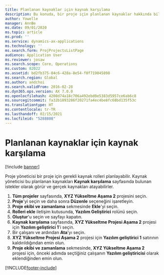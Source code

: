```yaml
---
title: Planlanan kaynaklar için kaynak karşılama
description: Bu konuda, bir proje için planlanan kaynaklar hakkında bilgiler sağlanmaktadır.
author: Yowelle
manager: AnnBe
ms.date: 09/01/2020
ms.topic: article
ms.prod: ''
ms.service: dynamics-ax-applications
ms.technology: ''
ms.search.form: ProjProjectsListPage
audience: Application User
ms.reviewer: josaw
ms.search.scope: Core, Operations
ms.custom: 82022
ms.assetid: bd2fb375-84c6-428a-8e54-f0f719045898
ms.search.region: Global
ms.author: andchoi
ms.search.validFrom: 2016-02-28
ms.dyn365.ops.version: AX 7.0.0
ms.openlocfilehash: 4200d74a18c706a492ebd0e5383d5957ce6ab6c8
ms.sourcegitcommit: fa32b1893286f20271fa4ec4be8fc68bd135f53c
ms.translationtype: HT
ms.contentlocale: tr-TR
ms.lasthandoff: 02/15/2021
ms.locfileid: "5288808"
---
```

# <a name="resource-fulfillment-for-planned-resources"></a>Planlanan kaynaklar için kaynak karşılama

[!include [banner](../includes/banner.md)]

Proje yöneticisi bir proje için gerekli kaynak rolleri planlayabilir. Kaynak yöneticisi bu planlanan kaynakları **Kaynak karşılama** sayfasında bulunan istekler olarak görür ve gerçek kaynakları atayabilirler.

1. **Tüm projeler** sayfasında, **XYZ Yükseltme Aşama 2** projesini seçin.
2. **Proje**'yi seçin ve daha sonra **Düzenle** seçeneğini işaretleyin.
3. **Proje ekibi ve zamanlama** sekmesinde **Ekle**'yi seçin.
4. **Rolleri ekle** iletişim kutusunda, **Yazılım Geliştirici** rolünü seçin.
5. **Oluştur**'u seçin ve sayfayı kapatın.
6. **Kaynak karşılama** sayfasında, **XYZ Yükseltme Projesi Aşama 2** projesi için **Yazılım geliştirici 1**'i seçin.
7. Bir çalışanı ve ardından **Ata**'yı seçin.
8. **XYZ Yükseltme Projesi Aşama 2** projesi için **Yazılım geliştirici 1** satırının kaldırıldığından emin olun.
9. **Proje ekibi ve zamanlama** sekmesinde, **XYZ Yükseltme Aşama 2** projesi için, önceki adımda seçtiğiniz çalışanın **Yazılım geliştiricisi** olarak eklendiğinden emin olun.


[!INCLUDE[footer-include](../includes/footer-banner.md)]